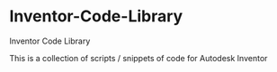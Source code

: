 # Inventor-Code-Library
Inventor Code Library

This is a collection of scripts / snippets of code for Autodesk Inventor
